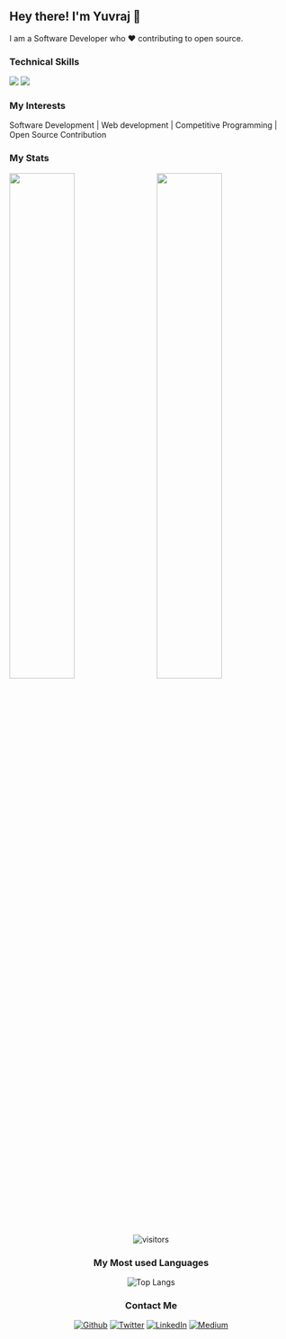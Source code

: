 ## Hey there! I'm Yuvraj 👋

I am a Software Developer who ❤ contributing to open source.
 
### Technical Skills

<img src="https://img.shields.io/badge/-Android Studio-orange?style=flat&logo=android-studio&logoColor=white"> <img src="https://img.shields.io/badge/-Kotlin%20Boot-green?style=flat&logo=kotlin&logoColor=white"> <!--<img src="https://img.shields.io/badge/-Redis-red?style=flat&logo=redis&logoColor=white">
<img src="https://img.shields.io/badge/-SQL-blue?style=flat&logo=sql&logoColor=white"> <img src="https://img.shields.io/badge/-AWS-orange?style=flat&logo=amazon-aws&logoColor=white"> 
<img src="https://img.shields.io/badge/-React-%2361DAFB?style=flat&logo=react&logoColor=white"> <img src="https://img.shields.io/badge/-Kafka-%23000000?style=flat&logo=apache-kafka&logoColor=white"> 
<img src="https://img.shields.io/badge/-Angular-%23cc0000?style=flat&logo=Angular&logoColor=white"> <img src="https://img.shields.io/badge/-NodeJS-black?style=flat&logo=node.js&logoColor=white"> <img src="https://img.shields.io/badge/-MongoDB-yellow?style=flat&logo=mongoDB&logoColor=white">
<img src="https://img.shields.io/badge/-django-black?style=flat&logo=django&logoColor=white"> <img src="https://img.shields.io/badge/-Firebase-black?style=flat&logo=Firebase&logoColor=white">  <img src="https://img.shields.io/badge/-AWS-orange?style=flat&logo=amazon-aws&logoColor=white">
<img src="https://img.shields.io/badge/-C%20&%20C++-659ad2?style=flat&logo=c%2B%2B&logoColor=ffffff"> <img src="https://img.shields.io/badge/-Python%203-black?style=flat&logo=python&logoColor=white">
<img src="https://img.shields.io/badge/-HTML5-E34F26?style=flat&logo=html5&logoColor=white"> <img src="https://img.shields.io/badge/-CSS3-1572B6?style=flat&logo=css3&logoColor=white"> 
<img src="https://img.shields.io/badge/-Bootstrap-563D7C?style=flat&logo=bootstrap&logoColor=white">
<img src="https://img.shields.io/badge/-Problem%20Solving-ffa804?style=flat"> <img src="https://img.shields.io/badge/-Database%20Management-4d008f?style=flat">--> <br />

### My Interests

Software Development | Web development | Competitive Programming | Open Source Contribution


### My Stats
<img  src="https://github-readme-stats.vercel.app/api?username=Kajol-Kumari&show_icons=true&theme=tokyonight" width="48%" align="right" >
<img  src="https://github-readme-streak-stats.herokuapp.com/?user=Kajol-Kumari&theme=tokyonight" width="48%" >
<br>
<div align="center">

![visitors](https://visitor-badge.laobi.icu/badge?page_id=Kajol-Kumari.Kajol-Kumari)
</div>

<div align="center">
 
### My Most used Languages

![Top Langs](https://github-readme-stats.vercel.app/api/top-langs/?username=KAJOL-KUMARI&show_icons=true&theme=tokyonight&layout=compact)
</div>

<div align="center">

### Contact Me

<a href="https://github.com/Kajol-Kumari"><img alt="Github" src="https://img.shields.io/badge/GitHub-%2312100E.svg?&style=for-the-badge&logo=Github&logoColor=white"></a> 
<a href="https://twitter.com/_Kajol_singh_" rel="nofollow"><img alt="Twitter" src="https://img.shields.io/badge/twitter-%231DA1F2.svg?&style=for-the-badge&logo=twitter&logoColor=white"></a>
<a href="https://www.linkedin.com/in/kajol-kumari-73245b166/" rel="nofollow"><img alt="LinkedIn" src="https://img.shields.io/badge/linkedin-%230077B5.svg?&style=for-the-badge&logo=linkedin&logoColor=white"></a> 
<a href="https://medium.com/@kajol_singh" rel="nofollow"><img alt="Medium" src="https://img.shields.io/badge/medium-%2312100E.svg?&style=for-the-badge&logo=medium&logoColor=white&color=black"></a>

</div>
